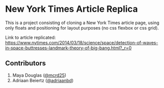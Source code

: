 # New York Times Article Replica

This is a project consisting of cloning a New York Times article page, using only floats and positioning for layout purposes (no css flexbox or css grid).

Link to article replicated:
https://www.nytimes.com/2014/03/18/science/space/detection-of-waves-in-space-buttresses-landmark-theory-of-big-bang.html?_r=0

## Contributors

1. Maya Douglas ([@mcrd25](https://github.com/mcrd25))
2. Adriaan Beiertz ([@adriaanbd](https://github.com/adriaanbd))
